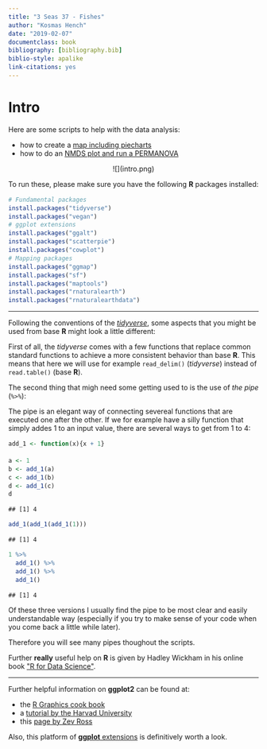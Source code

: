 ```yaml
---
title: "3 Seas 37 - Fishes"
author: "Kosmas Hench"
date: "2019-02-07"
documentclass: book
bibliography: [bibliography.bib]
biblio-style: apalike
link-citations: yes
---
```


# Intro

Here are some scripts to help with the data analysis:

- how to create a [map including piecharts](pie-map-template.html)
- how to do an [NMDS plot and run a PERMANOVA](nmdspermanova-template.html)

<center>![](intro.png)</center>

To run these, please make sure you have the following **R** packages installed:


```r
# Fundamental packages
install.packages("tidyverse")
install.packages("vegan")
# ggplot extensions
install.packages("ggalt")
install.packages("scatterpie")
install.packages("cowplot")
# Mapping packages
install.packages("ggmap")
install.packages("sf")
install.packages("maptools")
install.packages("rnaturalearth")
install.packages("rnaturalearthdata")
```
------

Following the conventions of the [*tidyverse*](https://www.tidyverse.org/), some aspects that you might be used from base **R** might look a little different:

First of all, the *tidyverse* comes with a few functions that replace common standard functions to achieve a more consistent behavior than base **R**. This means that here we will use for example `read_delim()` (*tidyverse*) instead of `read.table()` (base **R**).

The second thing that migh need some getting used to is the use of *the pipe* (`%>%`):

The pipe is an elegant way of connecting severeal functions that are executed one after the other. If we for example have a silly function that simply addes 1 to an input value, there are several ways to get from 1 to 4:



```r
add_1 <- function(x){x + 1}

a <- 1
b <- add_1(a)
c <- add_1(b)
d <- add_1(c)
d
```

```
## [1] 4
```


```r
add_1(add_1(add_1(1)))
```

```
## [1] 4
```


```r
1 %>%
  add_1() %>%
  add_1() %>%
  add_1()
```

```
## [1] 4
```

Of these three versions I usually find the pipe to be most clear and easily understandable way (especially if you try to make sense of your code when you come back a little while later).

Therefore you will see many pipes thoughout the scripts.

Further **really** useful help on **R** is given by Hadley Wickham in his online book ["R for Data Science"](https://r4ds.had.co.nz/introduction.html).

------

Further helpful information on **ggplot2** can be found at:

- the [R Graphics cook book](http://www.cookbook-r.com/Graphs/)
- a [tutorial by the Harvad University](http://tutorials.iq.harvard.edu/R/Rgraphics/Rgraphics.html#introduction)
- this [page by Zev Ross](http://zevross.com/blog/2014/08/04/beautiful-plotting-in-r-a-ggplot2-cheatsheet-3/)

Also, this platform of [**ggplot** extensions](http://www.ggplot2-exts.org/) is definitively worth a look.


